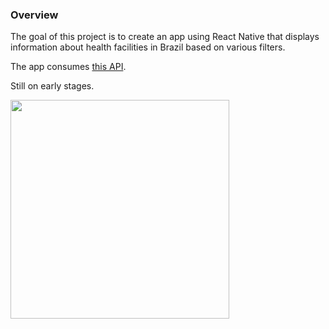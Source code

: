### Overview

The goal of this project is to create an app using React Native that displays information about health facilities in Brazil based on various filters.

The app consumes [this API](https://github.com/rafaelrpinto/health-api).

Still on early stages.


<img src="https://github.com/rafaelrpinto/health-react-native/blob/master/prints/main.png" width="350">

